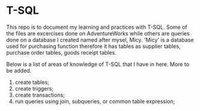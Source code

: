 # T-SQL
This repo is to document my learning and practices with T-SQL. Some of the files are excercises done on AdventureWorks while others are queries done on a database I created named after mysel, Micy. 'Micy' is a database used for purchasing function therefore it has tables as supplier tables, purchase order tables, goods receipt tables.

Below is a list of areas of knowledge of T-SQL that I have in here. More to be added. 
  1. create tables;
  2. create triggers; 
  3. create transactions; 
  4. run queries using join, subqueries, or common table expression;
  

